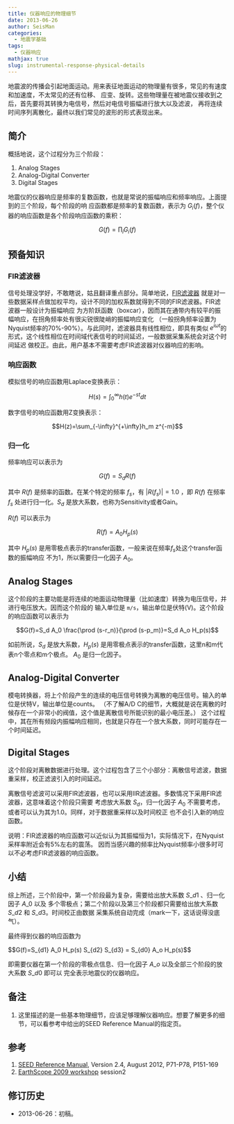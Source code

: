 ```yaml
---
title: 仪器响应的物理细节
date: 2013-06-26
author: SeisMan
categories:
  - 地震学基础
tags:
  - 仪器响应
mathjax: true
slug: instrumental-response-physical-details
---
```


地震波的传播会引起地面运动。用来表征地面运动的物理量有很多，常见的有速度和加速度，不太常见的还有位移、
应变、旋转。这些物理量在被地震仪接收到之后，首先要将其转换为电信号，然后对电信号振幅进行放大以及滤波，
再将连续时间序列离散化，最终以我们常见的波形的形式表现出来。

<!--more-->

## 简介

概括地说，这个过程分为三个阶段：

1.  Analog Stages
2.  Analog-Digital Converter
3.  Digital Stages

地震仪的仪器响应是频率的复数函数，也就是常说的振幅响应和频率响应。上面提到的三个阶段，每个阶段的响
应函数都是频率的复数函数，表示为 $G_i(f)$，整个仪器的响应函数是各个阶段响应函数的乘积：

$$G(f)=\prod_i G_i(f)$$

## 预备知识

### FIR滤波器

信号处理没学好，不敢瞎说，姑且翻译重点部分。简单地说，[FIR滤波器](https://zh.wikipedia.org/wiki/有限冲激响应)
就是对一些数据采样点做加权平均，设计不同的加权系数就得到不同的FIR滤波器。FIR滤波器一般设计为振幅响应
为方阶跃函数（boxcar），因而其在通带内有较平的振幅响应，在拐角频率处有很尖锐很陡峭的振幅响应变化
（一般拐角频率设置为Nyquist频率的70%-90%）。与此同时，滤波器具有线性相位，即具有类似
$e^{i \omega t}$的形式，这个线性相位在时间域代表信号的时间延迟，一般数据采集系统会对这个时间延迟
做校正。由此，用户基本不需要考虑FIR滤波器对仪器响应的影响。

### 响应函数

模拟信号的响应函数用Laplace变换表示：

$$H(s)=\int_0^{\infty}h(t)e^{-st}dt$$

数字信号的响应函数用Z变换表示：

$$H(z)=\sum_{-\infty}^{+\infty}h_m z^{-m}$$

### 归一化

频率响应可以表示为

$$G(f)=S_d R(f)$$

其中 $R(f)$ 是频率的函数。在某个特定的频率 $f_s$，有 $|R(f_s)|=1.0$ ，即 $R(f)$ 在频率 $f_s$
处进行归一化。$S_d$ 是放大系数，也称为Sensitivity或者Gain。

$R(f)$ 可以表示为

$$R(f)=A_0 H_p(s)$$

其中 $H_p(s)$ 是用零极点表示的transfer函数，一般来说在频率$f_s$处这个transfer函数的振幅响应
不为1，所以需要归一化因子 $A_0$。

## Analog Stages

这个阶段的主要功能是将连续的地面运动物理量（比如速度）转换为电压信号，并进行电压放大。因而这个阶段的
输入单位是 `m/s`，输出单位是伏特(V)。这个阶段的响应函数可以表示为

$$G(f)=S_d A_0 \frac{\prod (s-r_n)}{\prod (s-p_m)}=S_d A_o H_p(s)$$

如前所说，$S_d$ 是放大系数，$H_p(s)$ 是用零极点表示的transfer函数，这里n和m代表n个零点和m个极点。
$A_0$ 是归一化因子。

## Analog-Digital Converter

模电转换器，将上个阶段产生的连续的电压信号转换为离散的电压信号。输入的单位是伏特V，输出单位是counts。
（不了解A/D C的细节，大概就是说在离散的时候存在一个非常小的阀值，这个值是离散信号所能识别的最小电压差。）
这个过程中，其在所有频段内振幅响应相同，也就是只存在一个放大系数，同时可能存在一个时间延迟。

## Digital Stages

这个阶段对离散数据进行处理。这个过程包含了三个小部分：离散信号滤波，数据重采样，校正滤波引入的时间延迟。

离散信号滤波可以采用FIR滤波器，也可以采用IIR滤波器。多数情况下采用FIR滤波器，这意味着这个阶段只需要
考虑放大系数 $S_d$，归一化因子 $A_0$ 不需要考虑，或者可以认为其为1.0。同样，对于数据重采样以及时间校正
也不会引入新的响应函数。

说明：FIR滤波器的响应函数可以近似认为其振幅恒为1，实际情况下，在Nyquist采样率附近会有5%左右的震荡。
因而当感兴趣的频率比Nyquist频率小很多时可以不必考虑FIR滤波器的响应函数。

## 小结

综上所述，三个阶段中，第一个阶段最为复杂，需要给出放大系数 $S\_{d1}$ 、归一化因子 $A\_0$ 以及
多个零极点；第二个阶段以及第三个阶段都只需要给出放大系数 $S\_{d2}$ 和 $S\_{d3}$。时间校正由数据
采集系统自动完成（mark一下，这话说得没底气）。

最终得到仪器的响应函数为

<div>$$G(f)=S_{d1} A_0 H_p(s) S_{d2} S_{d3} = S_{d0} A_o H_p(s)$$</div>

即需要仪器在第一个阶段的零极点信息、归一化因子 $A\_o$ 以及全部三个阶段的放大系数 $S\_{d0}$ 即可以
完全表示地震仪的仪器响应。

## 备注

1.  这里描述的是一些基本物理细节，应该足够理解仪器响应。想要了解更多的细节，可以看参考中给出的SEED Reference Manual的指定页。

## 参考

1.  [SEED Reference Manual](http://www.fdsn.org/seed_manual/SEEDManual_V2.4.pdf), Version 2.4, August 2012, P71-P78, P151-169
2.  [EarthScope 2009 workshop](http://www.iris.edu/hq/es_course/content/2009.html) session2

## 修订历史

- 2013-06-26：初稿。
